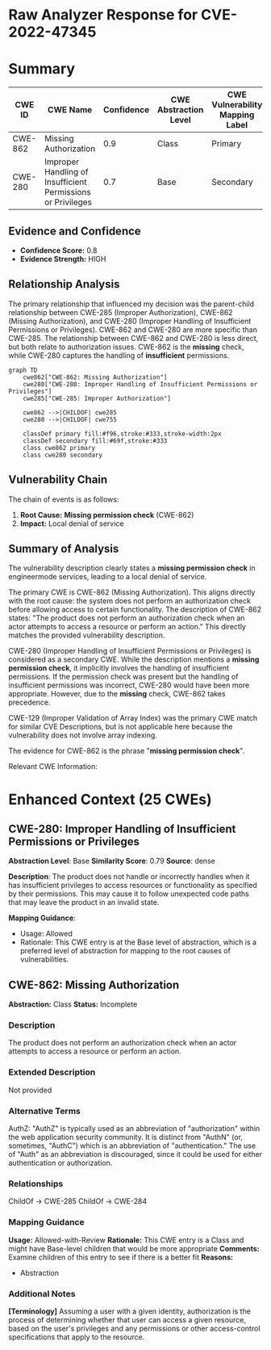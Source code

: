 # Raw Analyzer Response for CVE-2022-47345

# Summary
| CWE ID | CWE Name | Confidence | CWE Abstraction Level | CWE Vulnerability Mapping Label | CWE-Vulnerability Mapping Notes |
|---|---|---|---|---|---|
| CWE-862 | Missing Authorization | 0.9 | Class | Primary | Allowed-with-Review |
| CWE-280 | Improper Handling of Insufficient Permissions or Privileges | 0.7 | Base | Secondary | Allowed |

## Evidence and Confidence

*   **Confidence Score:** 0.8
*   **Evidence Strength:** HIGH

## Relationship Analysis
The primary relationship that influenced my decision was the parent-child relationship between CWE-285 (Improper Authorization), CWE-862 (Missing Authorization), and CWE-280 (Improper Handling of Insufficient Permissions or Privileges). CWE-862 and CWE-280 are more specific than CWE-285. The relationship between CWE-862 and CWE-280 is less direct, but both relate to authorization issues. CWE-862 is the **missing** check, while CWE-280 captures the handling of **insufficient** permissions.

```mermaid
graph TD
    cwe862["CWE-862: Missing Authorization"]
    cwe280["CWE-280: Improper Handling of Insufficient Permissions or Privileges"]
    cwe285["CWE-285: Improper Authorization"]

    cwe862 -->|CHILDOF| cwe285
    cwe280 -->|CHILDOF| cwe755

    classDef primary fill:#f96,stroke:#333,stroke-width:2px
    classDef secondary fill:#69f,stroke:#333
    class cwe862 primary
    class cwe280 secondary
```

## Vulnerability Chain
The chain of events is as follows:
1.  **Root Cause:** **Missing permission check** (CWE-862)
2.  **Impact:** Local denial of service

## Summary of Analysis
The vulnerability description clearly states a **missing permission check** in engineermode services, leading to a local denial of service.

The primary CWE is CWE-862 (Missing Authorization). This aligns directly with the root cause: the system does not perform an authorization check before allowing access to certain functionality. The description of CWE-862 states: "The product does not perform an authorization check when an actor attempts to access a resource or perform an action." This directly matches the provided vulnerability description.

CWE-280 (Improper Handling of Insufficient Permissions or Privileges) is considered as a secondary CWE. While the description mentions a **missing permission check**, it implicitly involves the handling of insufficient permissions. If the permission check was present but the handling of insufficient permissions was incorrect, CWE-280 would have been more appropriate. However, due to the **missing** check, CWE-862 takes precedence.

CWE-129 (Improper Validation of Array Index) was the primary CWE match for similar CVE Descriptions, but is not applicable here because the vulnerability does not involve array indexing.

The evidence for CWE-862 is the phrase "**missing permission check**".

Relevant CWE Information:

# Enhanced Context (25 CWEs)

## CWE-280: Improper Handling of Insufficient Permissions or Privileges
**Abstraction Level**: Base
**Similarity Score**: 0.79
**Source**: dense

**Description**:
The product does not handle or incorrectly handles when it has insufficient privileges to access resources or functionality as specified by their permissions. This may cause it to follow unexpected code paths that may leave the product in an invalid state.

**Mapping Guidance**:
- Usage: Allowed
- Rationale: This CWE entry is at the Base level of abstraction, which is a preferred level of abstraction for mapping to the root causes of vulnerabilities.

## CWE-862: Missing Authorization
**Abstraction:** Class
**Status:** Incomplete

### Description
The product does not perform an authorization check when an actor attempts to access a resource or perform an action.

### Extended Description
Not provided

### Alternative Terms
AuthZ: "AuthZ" is typically used as an abbreviation of "authorization" within the web application security community. It is distinct from "AuthN" (or, sometimes, "AuthC") which is an abbreviation of "authentication." The use of "Auth" as an abbreviation is discouraged, since it could be used for either authentication or authorization.

### Relationships
ChildOf -> CWE-285
ChildOf -> CWE-284

### Mapping Guidance
**Usage:** Allowed-with-Review
**Rationale:** This CWE entry is a Class and might have Base-level children that would be more appropriate
**Comments:** Examine children of this entry to see if there is a better fit
**Reasons:**
- Abstraction

### Additional Notes
**[Terminology]** Assuming a user with a given identity, authorization is the process of determining whether that user can access a given resource, based on the user's privileges and any permissions or other access-control specifications that apply to the resource.